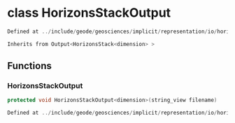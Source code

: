# class HorizonsStackOutput

```cpp
Defined at ../include/geode/geosciences/implicit/representation/io/horizons_stack_output.h#52
```

```cpp
Inherits from Output<HorizonsStack<dimension> >
```



## Functions

### HorizonsStackOutput

```cpp
protected void HorizonsStackOutput<dimension>(string_view filename)
```

```cpp
Defined at ../include/geode/geosciences/implicit/representation/io/horizons_stack_output.h#55
```



